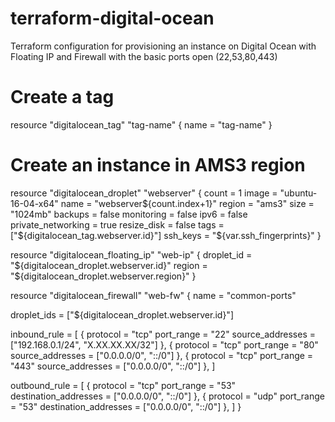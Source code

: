 # terraform-digital-ocean
Terraform configuration for provisioning an instance on Digital Ocean with Floating IP and Firewall with the basic ports open (22,53,80,443)

# Create a tag
resource "digitalocean_tag" "tag-name" {
  name = "tag-name"
}

# Create an instance in AMS3 region
resource "digitalocean_droplet" "webserver" {
  count              = 1
  image              = "ubuntu-16-04-x64"
  name               = "webserver${count.index+1}"
  region             = "ams3"
  size               = "1024mb"
  backups            = false
  monitoring         = false
  ipv6               = false
  private_networking = true
  resize_disk        = false
  tags               = ["${digitalocean_tag.webserver.id}"]
  ssh_keys           = "${var.ssh_fingerprints}"
}

resource "digitalocean_floating_ip" "web-ip" {
  droplet_id = "${digitalocean_droplet.webserver.id}"
  region     = "${digitalocean_droplet.webserver.region}"
}

resource "digitalocean_firewall" "web-fw" {
  name = "common-ports"

  droplet_ids = ["${digitalocean_droplet.webserver.id}"]

  inbound_rule = [
    {
      protocol           = "tcp"
      port_range         = "22"
      source_addresses   = ["192.168.0.1/24", "X.XX.XX.XX/32"]
    },
    {
      protocol           = "tcp"
      port_range         = "80"
      source_addresses   = ["0.0.0.0/0", "::/0"]
    },
    {
      protocol           = "tcp"
      port_range         = "443"
      source_addresses   = ["0.0.0.0/0", "::/0"]
    },
 ] 
 
  outbound_rule = [
    {
      protocol                = "tcp"
      port_range              = "53"
      destination_addresses   = ["0.0.0.0/0", "::/0"]
    },
    {
      protocol                = "udp"
      port_range              = "53"
      destination_addresses   = ["0.0.0.0/0", "::/0"]
    },
  ]
}
